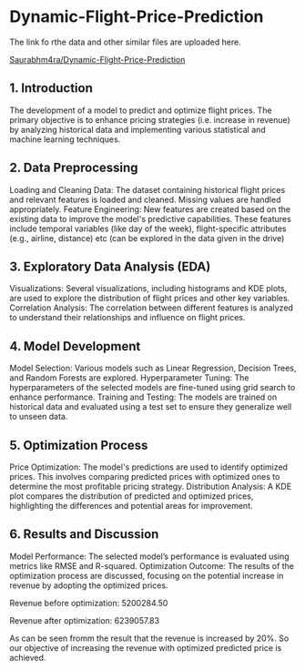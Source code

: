 # Dynamic-Flight-Price-Prediction

The link fo rthe data and other similar files are uploaded here.

[Saurabhm4ra/Dynamic-Flight-Price-Prediction](https://drive.google.com/drive/folders/1vGaxCGFht-v9BTUoIiKWIoWdmJPKekXf?usp=drive_link)


## 1. Introduction

The development of a model to predict and optimize flight prices. The primary objective is to enhance pricing strategies (i.e. increase in revenue) by analyzing historical data and implementing various statistical and machine learning techniques.

## 2. Data Preprocessing

Loading and Cleaning Data: The dataset containing historical flight prices and relevant features is loaded and cleaned. Missing values are handled appropriately.
Feature Engineering: New features are created based on the existing data to improve the model's predictive capabilities. These features include temporal variables (like      day of the week), flight-specific attributes (e.g., airline, distance) etc (can be explored in the data given in the drive)

## 3. Exploratory Data Analysis (EDA)

Visualizations: Several visualizations, including histograms and KDE plots, are used to explore the distribution of flight prices and other key variables.
Correlation Analysis: The correlation between different features is analyzed to understand their relationships and influence on flight prices.

## 4. Model Development

Model Selection: Various models such as Linear Regression, Decision Trees, and Random Forests are explored.
Hyperparameter Tuning: The hyperparameters of the selected models are fine-tuned using grid search to enhance performance.
Training and Testing: The models are trained on historical data and evaluated using a test set to ensure they generalize well to unseen data.

## 5. Optimization Process

Price Optimization: The model's predictions are used to identify optimized prices. This involves comparing predicted prices with optimized ones to determine the most         profitable pricing strategy.
Distribution Analysis: A KDE plot compares the distribution of predicted and optimized prices, highlighting the differences and potential areas for improvement.

## 6. Results and Discussion

Model Performance: The selected model’s performance is evaluated using metrics like RMSE and R-squared.
Optimization Outcome: The results of the optimization process are discussed, focusing on the potential increase in revenue by adopting the optimized prices.

Revenue before optimization: 5200284.50

Revenue after optimization: 6239057.83

As can be seen fromm the result that the revenue is increased by 20%. So our objective of increasing the revenue with optimized predicted price is achieved.

